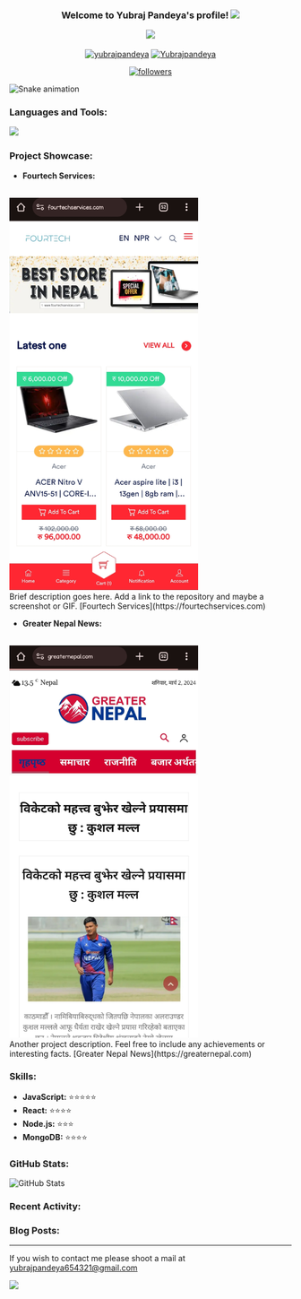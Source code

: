 <!-- Header Section -->
<h3 align="center">
  Welcome to Yubraj Pandeya's profile!
  <img src="https://media.giphy.com/media/hvRJCLFzcasrR4ia7z/giphy.gif" width="28">
</h3>

<p align="center">
  <a href="https://github.com/mrjudiyt"><img src="https://readme-typing-svg.herokuapp.com?size=21&center=true&vCenter=true&width=440&height=45&lines=A+learner%2C+maker+and+designer.;A+full-stack+Developer.;Student+of+Software+Engineering"></a>
</p>
<p align="center">
  <a href="https://fb.com/hardik.pandeya.16547" target="blank"><img align="center" src="https://raw.githubusercontent.com/rahuldkjain/github-profile-readme-generator/master/src/images/icons/Social/facebook.svg" alt="yubrajpandeya" height="30" width="40" /></a>
  <a href="https://instagram.com/mrjudi1" target="blank"><img align="center" src="https://raw.githubusercontent.com/rahuldkjain/github-profile-readme-generator/master/src/images/icons/Social/instagram.svg" alt="Yubrajpandeya" height="30" width="40" /></a>
</p>

<p align="center">
  <a href="https://github.com/mrjudiyt">
    <img alt="followers" title="Follow me on Github" src="https://custom-icon-badges.herokuapp.com/github/followers/Parajulibkrm?color=333333&labelColor=111111&style=for-the-badge&logo=person-add&label=Follow&logoColor=white"/>
  </a>
</p>

![Snake animation](https://github.com/parajulibkrm/parajulibkrm/blob/output/github-contribution-grid-snake.svg)

<!-- Languages and Tools Section -->
<h3 align="left">Languages and Tools:</h3>

![](https://skillicons.dev/icons?i=arduino,azure,bots,dynamodb,express,electron,git,graphql,heroku,js,ts,mongodb,netlify,nodejs,postgres,prisma,react,vscode,vercel,workers&perline=20)

<!-- Project Showcase Section -->
<h3 align="left">Project Showcase:</h3>

- **Fourtech Services:**
<br>
  <img src="fourtech.jpg" alt="fourtech" height="700px">
  <br>
  Brief description goes here. Add a link to the repository and maybe a screenshot or GIF.
  [Fourtech Services](https://fourtechservices.com)

- **Greater Nepal News:**
<br>
  <img src="Greaternepal.jpg" alt="Freater Nepal News" height="700px">
  <br>
  Another project description. Feel free to include any achievements or interesting facts.
  [Greater Nepal News](https://greaternepal.com)

<!-- Skills Rating Section -->
<h3 align="left">Skills:</h3>

- **JavaScript:** ⭐️⭐️⭐️⭐️⭐️
- **React:** ⭐️⭐️⭐️⭐️
- **Node.js:** ⭐️⭐️⭐️
- **MongoDB:** ⭐️⭐️⭐️⭐️

<!-- GitHub Stats Section -->
<h3 align="left">GitHub Stats:</h3>

![GitHub Stats](https://github-readme-stats.vercel.app/api?username=mrjudiyt&show_icons=true&count_private=true&hide=stars&theme=radical)

<!-- Recent Activity Section -->
<h3 align="left">Recent Activity:</h3>

<!--START_SECTION:activity-->
<!--END_SECTION:activity-->

<!-- Blog Posts Section -->
<h3 align="left">Blog Posts:</h3>

<!-- BLOG-POST-LIST:START -->
<!-- BLOG-POST-LIST:END -->

<!-- Contact Section -->
<hr>

If you wish to contact me please shoot a mail at [yubrajpandeya654321@gmail.com](mailto:yubrajpandeya654321@gmail.com)

![](assets/bottom_header.svg)
